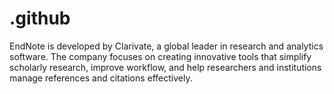 # .github
EndNote is developed by Clarivate, a global leader in research and analytics software. The company focuses on creating innovative tools that simplify scholarly research, improve workflow, and help researchers and institutions manage references and citations effectively.
